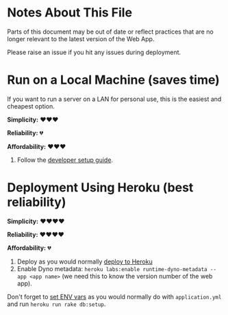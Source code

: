 # Notes About This File

Parts of this document may be out of date or reflect practices that are no longer relevant to the latest version of the Web App.

Please raise an issue if you hit any issues during deployment.

# Run on a Local Machine (saves time)

If you want to run a server on a LAN for personal use, this is the easiest and cheapest option.

**Simplicity:** :heart::heart::heart:

**Reliability:** :broken_heart:

**Affordability:** :heart::heart::heart:

 1. Follow the [developer setup guide](https://github.com/FarmBot/Farmbot-Web-App#q-how-do-i-setup-an-instance-locally).

# Deployment Using Heroku (best reliability)

**Simplicity:** :heart::heart::heart::heart:

**Reliability:** :heart::heart::heart::heart:

**Affordability:** :broken_heart:

 1. Deploy as you would normally [deploy to Heroku](https://devcenter.heroku.com/articles/getting-started-with-rails4#deploy-your-application-to-heroku)
 2. Enable Dyno metadata: `heroku labs:enable runtime-dyno-metadata --app <app name>` (we need this to know the version number of the web app).

Don't forget to [set ENV vars](https://devcenter.heroku.com/articles/config-vars) as you would normally do with `application.yml` and run `heroku run rake db:setup`.
